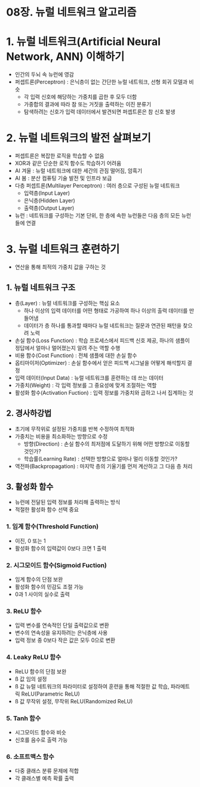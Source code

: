 # 08장. 뉴럴 네트워크 알고리즘

# 1. 뉴럴 네트워크(Artificial Neural Network, ANN) 이해하기

- 인간의 두뇌 속 뉴런에 영감
- 퍼셉트론(Perceptron) : 은닉층이 없는 간단한 뉴럴 네트워크, 선형 회귀 모델과 비슷
    - 각 입력 신호에 해당하는 가중치를 곱한 후 모두 더함
    - 가중합의 결과에 따라 참 또는 거짓을 출력하는 이진 분류기
    - 탐색하려는 신호가 입력 데이터에서 발견되면 퍼셉트론은 참 신호 발생

# 2. 뉴럴 네트워크의 발전 살펴보기

- 퍼셉트론은 복잡한 로직을 학습할 수 없음
- XOR과 같은 단순한 로직 함수도 학습하기 어려움
- AI 겨울 : 뉴럴 네트워크에 대한 세간의 관짐 떨어짐, 암흑기
- AI 봄 : 분산 컴퓨팅 기술 발전 및 인프라 보급
- 다층 퍼셉트론(Multilayer Perceptron) : 여러 층으로 구성된 뉴럴 네트워크
    - 입력층(Input Layer)
    - 은닉층(Hidden Layer)
    - 출력층(Output Layer)
- 뉴런 : 네트워크를 구성하는 기본 단위, 한 층에 속한 뉴런들은 다음 층의 모든 뉴런들에 연결

# 3. 뉴럴 네트워크 훈련하기

- 연산을 통해 최적의 가중치 값을 구하는 것

## 1. 뉴럴 네트워크 구조

- 층(Layer) : 뉴럴 네트워크를 구성하는 핵심 요소
    - 하나 이상의 입력 데이터를 어떤 형태로 가공하여 하나 이상의 출력 데이터를 만들어냄
    - 데이터가 층 하나를 통과할 때마다 뉴럴 네트워크는 질문과 연관된 패턴을 찾으려 노력
- 손실 함수(Loss Function) : 학습 프로세스에서 피드백 신호 제공, 하나의 샘플이 정답에서 얼마나 멀어졌는지 알려 주는 역할 수행
- 비용 함수(Cost Function) : 전체 샘플에 대한 손실 함수
- 옵티마이저(Optimizer) : 손실 함수에서 얻은 피드백 시그널을 어떻게 해석할지 결정
- 입력 데이터(Input Data) : 뉴럴 네트워크를 훈련하는 데 쓰는 데이터
- 가중치(Weight) : 각 입력 정보를 그 중요성에 맞게 조절하는 역할
- 활성화 함수(Activation Fuction) : 입력 정보를 가중치와 곱하고 나서 집계하는 것

## 2. 경사하강법

- 초기에 무작위로 설정된 가중치를 반복 수정하여 최적화
- 가중치는 비용을 최소화하는 방향으로 수정
    - 방향(Direction) : 손실 함수의 최저점에 도달하기 위해 어떤 방향으로 이동할 것인가?
    - 학습률(Learning Rate) : 선택한 방향으로 얼마나 멀리 이동할 것인가?
- 역전파(Backpropagation) : 마지막 층의 기울기를 먼저 계산하고 그 다음 층 처리

## 3. 활성화 함수

- 뉴런에 전달된 입력 정보를 처리해 출력하는 방식
- 적절한 활성화 함수 선택 중요

### 1. 임계 함수(Threshold Function)

- 이진, 0 또는 1
- 활성화 함수의 입력값이 0보다 크면 1 출력

### 2. 시그모이드 함수(Sigmoid Fuction)

- 임계 함수의 단점 보완
- 활성화 함수의 민감도 조절 가능
- 0과 1 사이의 실수로 출력

### 3. ReLU 함수

- 입력 변수를 연속적인 단일 출력값으로 변환
- 변수의 연속성을 유지하려는 은닉층에 사용
- 입력 정보 중 0보다 작은 값은 모두 0으로 변환

### 4. Leaky ReLU 함수

- ReLU 함수의 단점 보완
- ß 값 임의 설정
- ß 값 뉴럴 네트워크의 파라미터로 설정하여 훈련을 통해 적절한 값 학습, 파라메트릭 ReLU(Parametric ReLU)
- ß 값 무작위 설정, 무작위 ReLU(Randomized ReLU)

### 5. Tanh 함수

- 시그모이드 함수와 비슷
- 신호를 음수로 출력 가능

### 6. 소프트맥스 함수

- 다중 클래스 분류 문제에 적합
- 각 클래스별 예측 확률 출력
